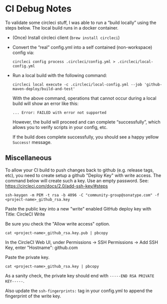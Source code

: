 CI Debug Notes
================
To validate some circleci stuff, I was able to run a “build locally” using the steps below.
The local build runs in a docker container.

  * (Once) Install circleci client (`brew install circleci`)

  * Convert the “real” config.yml into a self contained (non-workspace) config via:

        circleci config process .circleci/config.yml > .circleci/local-config.yml

  * Run a local build with the following command:
          
        circleci local execute -c .circleci/local-config.yml --job 'github-maven-deploy/build-and-test'

    With the above command, operations that cannot occur during a local build will show an error like this:
     
      ```
      ... Error: FAILED with error not supported
      ```
    
      However, the build will proceed and can complete “successfully”, which allows you to verify scripts in your config, etc.
      
      If the build does complete successfully, you should see a happy yellow `Success!` message.

Miscellaneous
-------------

To allow your CI build to push changes back to github (e.g. release tags, etc), you need to create setup
 a github "Deploy Key" with write access. The command below will create such a key. Use an empty password.
 See: https://circleci.com/docs/2.0/add-ssh-key/#steps

    ssh-keygen -m PEM -t rsa -b 4096 -C "community-group@sonatype.com" -f <project-name>_github_rsa.key
    
Paste the public key into a new "write" enabled GitHub deploy key with Title: CircleCI Write <project name>

Be sure you check the "Allow write access" option.

    cat <project-name>_github_rsa.key.pub | pbcopy
    
In the CircleCI Web UI, under Permissions -> SSH Permissions -> Add SSH Key, enter "Hostname": github.com

Paste the private key.

    cat <project-name>_github_rsa.key | pbcopy        

As a sanity check, the private key should end with `-----END RSA PRIVATE KEY-----`.

Also update the `ssh-fingerprints:` tag in your config.yml to append the fingerprint of the write key.
